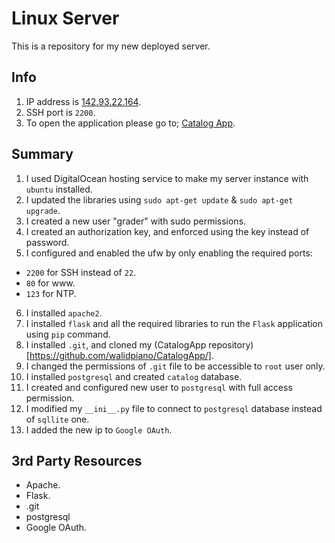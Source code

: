 # Linux Server
This is a repository for my new deployed server.

## Info
1. IP address is [142.93.22.164](http://142.93.22.164.xip.io/).
2. SSH port is ```2200```.
3. To open the application please go to; [Catalog App](http://142.93.22.164.xip.io/).

## Summary
1. I used DigitalOcean hosting service to make my server instance with ```ubuntu``` installed.
2. I updated the libraries using ```sudo apt-get update``` & ```sudo apt-get upgrade```.
3. I created a new user "grader" with sudo permissions.
4. I created an authorization key, and enforced using the key instead of password.
5. I configured and enabled the ufw by only enabling the required ports:
- ```2200``` for SSH instead of ```22```.
- ```80``` for www.
- ```123``` for NTP.
6. I installed ```apache2```.
7. I installed ```flask``` and all the required libraries to run the ```Flask``` application using ```pip``` command.
8. I installed ```.git```, and cloned my (CatalogApp repository)[https://github.com/walidpiano/CatalogApp/].
9. I changed the permissions of ```.git``` file to be accessible to ```root``` user only.
10. I installed ```postgresql``` and created ```catalog``` database.
11. I created and configured new user to ```postgresql``` with full access permission.
12. I modified my ```__ini__.py``` file to connect to ```postgresql``` database instead of ```sqllite``` one.
13. I added the new ip to ```Google OAuth```.

## 3rd Party Resources
- Apache.
- Flask.
- .git
- postgresql
- Google OAuth.
